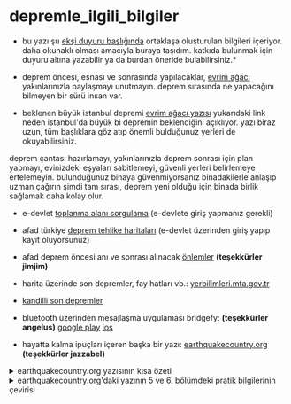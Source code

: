 # depremle_ilgili_bilgiler
* bu yazı şu [ekşi duyuru başlığında](http://eksiduyu.ru/1382741) ortaklaşa oluşturulan bilgileri içeriyor. daha okunaklı olması amacıyla buraya taşıdım. katkıda bulunmak için duyuru altına yazabilir ya da burdan öneride bulabilirsiniz.*

* deprem öncesi, esnası ve sonrasında yapılacaklar, [evrim ağacı](https://evrimagaci.org/deprem-oncesi-esnasi-ve-sonrasinda-yapilacaklar-374)
yakınlarınızla paylaşmayı unutmayın. deprem sırasında ne yapacağını bilmeyen bir sürü insan var. 

* beklenen büyük istanbul depremi [evrim ağacı yazısı](https://evrimagaci.org/beklenen-buyuk-istanbul-depremi-nedenleri-mekanizmalari-ve-bilimin-beklentileri-uzerine-13)
yukarıdaki link neden istanbul'da büyük bi depremin beklendiğini açıklıyor. yazı biraz uzun, tüm başlıklara göz atıp önemli bulduğunuz yerleri de okuyabilirsiniz. 

deprem çantası hazırlamayı, yakınlarınızla deprem sonrası için plan yapmayı, evinizdeki eşyaları sabitlemeyi, güvenli yerleri belirlemeye ertelemeyin. bulunduğunuz binaya güvenmiyorsanız binadakilerle anlaşıp uzman çağırın şimdi tam sırası, deprem yeni olduğu için binada birlik sağlamak daha kolay olur.

* e-devlet [toplanma alanı sorgulama](https://www.turkiye.gov.tr/afet-ve-acil-durum-yonetimi-acil-toplanma-alani-sorgulama) (e-devlete giriş yapmanız gerekli)

* afad türkiye [deprem tehlike haritaları](https://www.turkiye.gov.tr/afad-turkiye-deprem-tehlike-haritalari) (e-devlet üzerinden giriş yapıp kayıt oluyorsunuz)

* afad deprem öncesi anı ve sonrası alınacak [önlemler](https://www.afad.gov.tr/tr/25485/Deprem-Oncesi-Ani-ve-Sonrasi-Alabileceginiz-Onlemleri-Biliyor-Musunuz)
**(teşekkürler jimjim)**

* harita üzerinde son depremler, fay hatları vb.: [yerbilimleri.mta.gov.tr](http://yerbilimleri.mta.gov.tr/anasayfa.aspx)

* [kandilli son depremler](http://www.koeri.boun.edu.tr/scripts/lst6.asp)

* bluetooth üzerinden mesajlaşma uygulaması bridgefy:
**(teşekkürler angelus)**
[google play](https://play.google.com/store/apps/details?id=me.bridgefy.main&hl=en_US)
[ios](https://apps.apple.com/us/app/bridgefy/id975776347)

* hayatta kalma ipuçları içeren başka bir yazı: [earthquakecountry.org](http://www.earthquakecountry.org/library/Petal_Rejoinder_to_Copp_0906.pdf)
**(teşekkürler jazzabel)**

<details><summary>earthquakecountry.org yazısının kısa özeti</summary>
<p>

yazının en başında marla petal'ın 99 depreminde ölüm sebebleri üzerine bir doktora çalışması yaptığından bahsetmiş. en altta        kaynaklarda tam adı yazıyor. bilimsel makale formatında değil ve yazarın ismi de yok ama mantıklı şeyler yazıyor gibi geldi bana. zaten doug copp isimli kişinin deneylere dayandırmadan iddialarda bulunduğundan bahsetmiş. bu kişi yani copp masa altında eğilip korunmanın ölümle sonuçlandığını ve ağır objelerin yanında oluşan boşlukta daha güvenli olunacağını savunuyor (yaşam üçgeni diye bahsedilen kavram). fakat copp'un yaptığı 'deney'in depremde sadece belli bi şekilde yıkılan binalar için geçerli olduğunu (pancaked. yassı şekilde çöken?) ve örneğin kocaeli depreminde bu şekilde yıkılan binaların toplam yıkılanların %3'ünden azını oluşturduğunu söylüyor (pancaked dışında 4 ayrı yıkılma şekli varmış). ve yine yazıya göre bu 'deney' gerçek deprem davranışını yansıtmıyormuş. mesela bina farklı yönde sallanırsa o ağır objenin altında ezilebilirmişiz. ve sonuç olarak bu gibi teorileri deney yaparak test etmek gerek diyor. 

</p>
</details>

<details><summary>earthquakecountry.org'daki yazının 5 ve 6. bölümdeki pratik bilgilerinin çevirisi</summary>
<p>

> # 5 peki ne yapmalısın?
> * yaşadığın ve çalıştığın yerdeki senaryoları gözden geçir. hangi yerler daha güvenli görünüyor?
> * büyük ve ağır objeleri sağlamlaştırarak bulunduğun yeri güvenli hale getir. ağır objeleri aşağıya koy. 
> * yatağının yanında ayakkabı ve el feneri bulundur.
> * sarsılma anında yere çök, başını ve boynunu koru. sağlam bi şeye tutun.

sonra bunları savunmanın nedenlerini açıklamış.

> # 6 
> ## değerlendir ve planla
> (şimdi düşün ve harekete geç)
> * ailenle otur ve olası senaryoları konuş.
> * mahallenin içinde ve dışındaki buluşma noktalarını kararlaştır.
> * hızlı iletişim ve huzurun için afet bölgesi dışında arayabileceğiniz birini belirleyin.

ne yazık ki dün gördük ki yalnız istanbulda değil tüm hatlarda sorun oluştu. 

> * acil durumlarda çocuğunuzu okuldan alabilecek yakınlarınız belirleyin ve buluşma yeri kararlaştırın.

> ## fiziksel olarak kendini koru
> (fiziksel riskleri azaltmak için önlem al)
> * yaşadığın binaların (ev iş yeri okul) sağlamlığından emin değilsen yetkili bi mühendis tarafından değerlendirilmesini sağla
> * mümkünse güçlendir. değilse taşın ya da yık(?)
> * büyük ve ağır mobilyaları sabitle.
> * su ısıtıcıları sağlama al.
> * her kat için yangın söndürücü al. 

> ## hazırlıklı olun
> (çözümün parçası olmaya hazır ol)
> * bir hafta yetecek kadar su yiyecek ve reçeteli ilacı hazır bulundur. 
> * ilk yardım çantası al.
> * deprem çantanı arabanda ve kapının yanında bulundur.

> afete hazırlık tek gecede olmaz. evde iş yerinde okulda, mahallendende ve bölgende atılan küçük adımların birleşmesiyle olur. bireylerin ailelerin organizasyonların kurumların ve hükümetin eylemleriyle gerçekleşir. 

son paragrafa istinaden, biz de deprem gerçeğiyle yeniden yüzleştiğimiz bu günlerde kendimize bi söz verip bu küçük adımları atmaya bugün başlayalım. 

</p>
</details>
